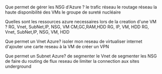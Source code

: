 Que permet de gérer les NSG d'Azure ?
le trafic réseau
le routage réseau 
la haute disponibilité des VMs
le groupe de sureté nucléaire

Quelles sont les ressources azure necessaires lors de la creation d'une VM ?
RG, Vnet, SubNet,IP, NSG, VM
CM,GC,RAM,HDD
RG, IP,  VM, HDD
RG, Vnet, SubNet,IP, NSG, VM, HDD

Que permet un Vnet Azure?
isoler mon reseau
de virtualiser internet
d'ajouter une carte reseau à la VM
de créer un  VPN 

Que permet un Subnet Azure?
de segmenter le Vnet
de segmenter les NSG
de faire du routing de flux reseau
de limiter la connection aux sites underground
